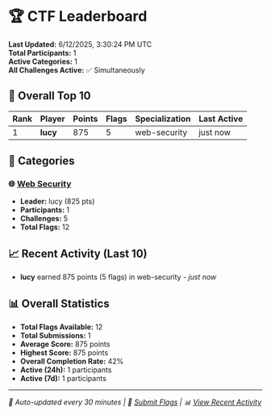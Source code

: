 # 🏆 CTF Leaderboard

**Last Updated:** 6/12/2025, 3:30:24 PM UTC  
**Total Participants:** 1  
**Active Categories:** 1  
**All Challenges Active:** ✅ Simultaneously  

## 🥇 Overall Top 10

| Rank | Player | Points | Flags | Specialization | Last Active |
|------|--------|--------|-------|---------------|-------------|
| 1 | **lucy** | 875 | 5 | web-security | just now |

## 🎯 Categories

### 🌐 [Web Security](categories/web-security.md)
- **Leader:** lucy (825 pts)
- **Participants:** 1
- **Challenges:** 5
- **Total Flags:** 12

## 📈 Recent Activity (Last 10)

- **lucy** earned 875 points (5 flags) in web-security - *just now*

## 📊 Overall Statistics

- **Total Flags Available:** 12
- **Total Submissions:** 1
- **Average Score:** 875 points
- **Highest Score:** 875 points
- **Overall Completion Rate:** 42%
- **Active (24h):** 1 participants
- **Active (7d):** 1 participants

---
*🤖 Auto-updated every 30 minutes | 🚩 [Submit Flags](https://flags.mycyberplayground.xyz) | 📊 [View Recent Activity](recent-activity.md)*